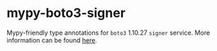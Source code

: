 # mypy-boto3-signer

Mypy-friendly type annotations for `boto3` 1.10.27 `signer` service.
More information can be found [here](https://github.com/vemel/mypy_boto3).
